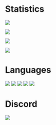 
# Statistics
![](https://github-readme-stats.vercel.app/api?username=0zBug&show_icons=true&theme=dark&hide_border=true&title_color=FEFEFE&icon_color=55D24B&text_color=FEFEFE&bg_color=0,0E1117,0E1117)

![](https://github-readme-streak-stats.herokuapp.com?user=0zBug&theme=github-dark&hide_border=true)

![](https://github-readme-stats.vercel.app/api/top-langs/?username=0zBug&layout=compact&theme=dark&hide_border=true&title_color=FEFEFE&icon_color=55D24B&text_color=FEFEFE&bg_color=0,0E1117,0E1117)

![](https://komarev.com/ghpvc/?username=0zBug&color=39D353)

# Languages
![](https://img.shields.io/badge/-Lua-0d1117?style=flat&logo=lua)
![](https://img.shields.io/badge/-C++-0d1117?style=flat&logo=cplusplus)
![](https://img.shields.io/badge/-JavaScript-0d1117?style=flat&logo=javascript)
![](https://img.shields.io/badge/-Python-0d1117?style=flat&logo=python)
![](https://img.shields.io/badge/-Octave-0d1117?style=flat&logo=Octave)

# Discord
![](https://discord.c99.nl/widget/theme-1/699092961308180511.png)
